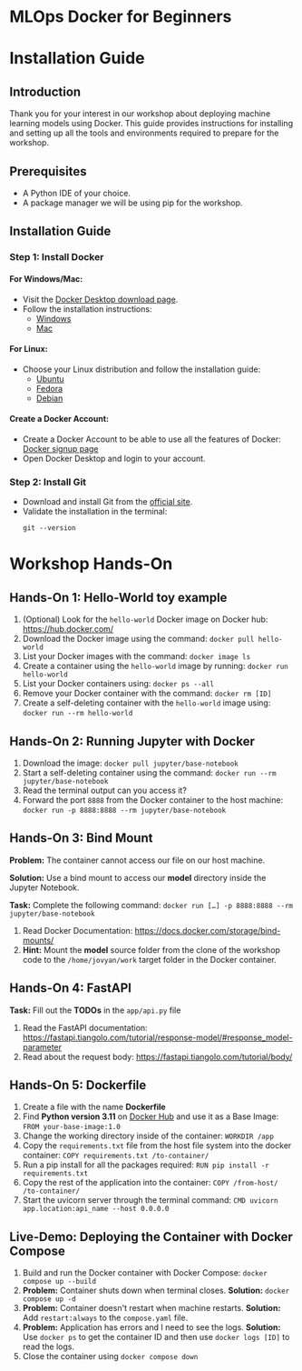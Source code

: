 # MLOps Docker for Beginners

# Installation Guide

## Introduction

Thank you for your interest in our workshop about deploying machine learning models using Docker. This guide provides instructions for installing and setting up all the tools and environments required to prepare for the workshop.
## Prerequisites
- A Python IDE of your choice.
- A package manager we will be using pip for the workshop.

## Installation Guide

### Step 1: Install Docker

#### For Windows/Mac:
- Visit the [Docker Desktop download page](https://www.docker.com/products/docker-desktop).
- Follow the installation instructions:
  - [Windows](https://docs.docker.com/desktop/windows/install/)
  - [Mac](https://docs.docker.com/desktop/mac/install/)

#### For Linux:
- Choose your Linux distribution and follow the installation guide:
  - [Ubuntu](https://docs.docker.com/desktop/install/ubuntu/)
  - [Fedora](https://docs.docker.com/desktop/install/fedora/)
  - [Debian](https://docs.docker.com/desktop/install/debian/)
#### Create a Docker Account:
- Create a Docker Account to be able to use all the features of Docker: [Docker signup page](https://hub.docker.com/signup)
- Open Docker Desktop and login to your account.
### Step 2: Install Git

- Download and install Git from the [official site](https://git-scm.com/).
- Validate the installation in the terminal:
  ```
  git --version
  ```

# Workshop Hands-On
## Hands-On 1: Hello-World toy example
1. (Optional) Look for the ```hello-world``` Docker image on Docker hub: https://hub.docker.com/
2. Download the Docker image using the command: ```docker pull hello-world```
3. List your Docker images with the command: ```docker image ls```
4. Create a container using the ```hello-world``` image by running: ```docker run hello-world```
5. List your Docker containers using: ```docker ps --all```
6. Remove your Docker container with the command: ```docker rm [ID]```
7. Create a self-deleting container with the ```hello-world``` image using: ```docker run --rm hello-world```

## Hands-On 2: Running Jupyter with Docker
1. Download the image: ```docker pull jupyter/base-notebook```
2. Start a self-deleting container using the command: ```docker run --rm jupyter/base-notebook```
3. Read the terminal output can you access it?
5. Forward the port ```8888``` from the Docker container to the host machine: ```docker run -p 8888:8888 --rm jupyter/base-notebook```

## Hands-On 3: Bind Mount
**Problem:** The container cannot access our file on our host machine. 

**Solution:** Use a bind mount to access our **model** directory inside the Jupyter Notebook.

**Task:** Complete the following command: ```docker run […] -p 8888:8888 --rm jupyter/base-notebook```

1. Read Docker Documentation: https://docs.docker.com/storage/bind-mounts/
2. **Hint:**  Mount the **model** source folder from the clone of the workshop code to the ```/home/jovyan/work``` target folder in the Docker container.

## Hands-On 4: FastAPI
**Task:** Fill out the **TODOs** in the ```app/api.py``` file
1. Read the FastAPI documentation: https://fastapi.tiangolo.com/tutorial/response-model/#response_model-parameter
2. Read about the request body: https://fastapi.tiangolo.com/tutorial/body/


## Hands-On 5: Dockerfile
1. Create a file with the name **Dockerfile**
2. Find **Python version 3.11** on [Docker Hub](https://hub.docker.com/) and use it as a Base Image: ```FROM your-base-image:1.0```
3. Change the working directory inside of the container: ```WORKDIR /app```
4. Copy the ```requirements.txt``` file from the host file system into the docker container: ```COPY requirements.txt /to-container/```
5. Run a pip install for all the packages required: ```RUN pip install -r requirements.txt```
6. Copy the rest of the application into the container: ```COPY /from-host/ /to-container/```
7. Start the uvicorn server through the terminal command: ```CMD uvicorn app.location:api_name --host 0.0.0.0```

## Live-Demo: Deploying the Container with Docker Compose
1. Build and run the Docker container with Docker Compose: ```docker compose up --build```
2. **Problem:** Container shuts down when terminal closes. **Solution:** ```docker compose up -d```
3. **Problem:** Container doesn't restart when machine restarts. **Solution:** Add ```restart:always``` to the ```compose.yaml``` file.
4. **Problem:** Application has errors and I need to see the logs. **Solution:** Use ```docker ps``` to get the container ID and then use  ```docker logs [ID]``` to read the logs.
5. Close the container using  ```docker compose down```
